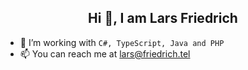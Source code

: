 <center> <h2>Hi 👋, I am Lars Friedrich</h2> </center>

- 🌱 I’m working with `C#, TypeScript, Java and PHP`
- 📫 You can reach me at lars@friedrich.tel

<!--
**larsdekr/larsdekr** is a ✨ _special_ ✨ repository because its `README.md` (this file) appears on your GitHub profile.

### Hi there, I'm Lars 👋
### 📫 You can reach me at lars@friedrich.tel
### 🌱 I’m working with C#, TypeScript, Java and PHP

Here are some ideas to get you started:

- 🔭 I’m currently working on ...
- 🌱 I’m currently learning ...
- 👯 I’m looking to collaborate on ...
- 🤔 I’m looking for help with ...
- 💬 Ask me about ...
- 📫 How to reach me: ...
- 😄 Pronouns: ...
- ⚡ Fun fact: ...
-->
